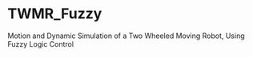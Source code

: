 # TWMR_Fuzzy
Motion and Dynamic Simulation of a Two Wheeled Moving Robot, Using Fuzzy Logic Control
